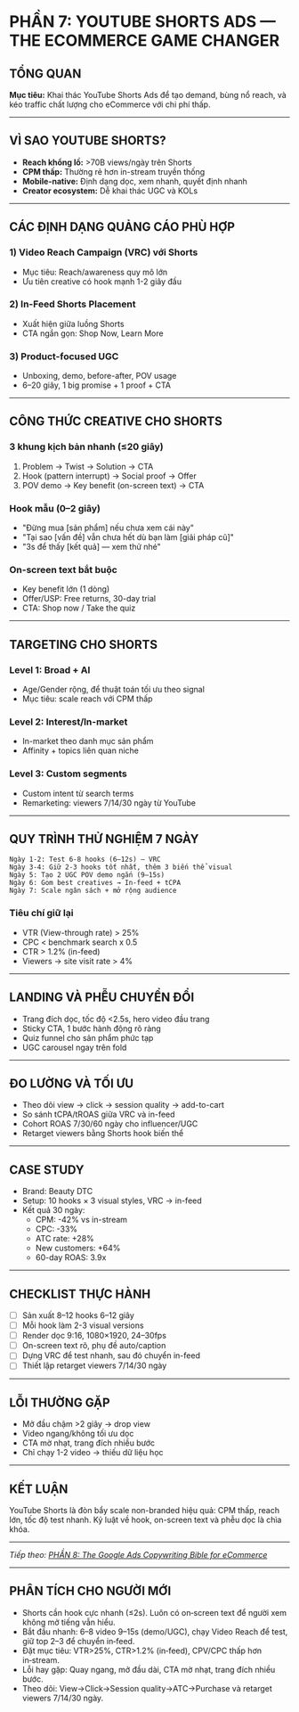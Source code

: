 # PHẦN 7: YOUTUBE SHORTS ADS — THE ECOMMERCE GAME CHANGER

## TỔNG QUAN
**Mục tiêu:** Khai thác YouTube Shorts Ads để tạo demand, bùng nổ reach, và kéo traffic chất lượng cho eCommerce với chi phí thấp.

---

## VÌ SAO YOUTUBE SHORTS?
- **Reach khổng lồ:** >70B views/ngày trên Shorts
- **CPM thấp:** Thường rẻ hơn in-stream truyền thống
- **Mobile-native:** Định dạng dọc, xem nhanh, quyết định nhanh
- **Creator ecosystem:** Dễ khai thác UGC và KOLs

---

## CÁC ĐỊNH DẠNG QUẢNG CÁO PHÙ HỢP

### 1) Video Reach Campaign (VRC) với Shorts
- Mục tiêu: Reach/awareness quy mô lớn
- Ưu tiên creative có hook mạnh 1-2 giây đầu

### 2) In-Feed Shorts Placement
- Xuất hiện giữa luồng Shorts
- CTA ngắn gọn: Shop Now, Learn More

### 3) Product-focused UGC
- Unboxing, demo, before-after, POV usage
- 6–20 giây, 1 big promise + 1 proof + CTA

---

## CÔNG THỨC CREATIVE CHO SHORTS

### 3 khung kịch bản nhanh (≤20 giây)
1) Problem → Twist → Solution → CTA  
2) Hook (pattern interrupt) → Social proof → Offer  
3) POV demo → Key benefit (on-screen text) → CTA

### Hook mẫu (0–2 giây)
- "Đừng mua [sản phẩm] nếu chưa xem cái này"
- "Tại sao [vấn đề] vẫn chưa hết dù bạn làm [giải pháp cũ]"
- "3s để thấy [kết quả] — xem thử nhé"

### On-screen text bắt buộc
- Key benefit lớn (1 dòng)  
- Offer/USP: Free returns, 30-day trial  
- CTA: Shop now / Take the quiz

---

## TARGETING CHO SHORTS

### Level 1: Broad + AI
- Age/Gender rộng, để thuật toán tối ưu theo signal
- Mục tiêu: scale reach với CPM thấp

### Level 2: Interest/In-market
- In-market theo danh mục sản phẩm
- Affinity + topics liên quan niche

### Level 3: Custom segments
- Custom intent từ search terms
- Remarketing: viewers 7/14/30 ngày từ YouTube

---

## QUY TRÌNH THỬ NGHIỆM 7 NGÀY
```
Ngày 1-2: Test 6-8 hooks (6–12s) — VRC
Ngày 3-4: Giữ 2-3 hooks tốt nhất, thêm 3 biến thể visual
Ngày 5: Tạo 2 UGC POV demo ngắn (9–15s)
Ngày 6: Gom best creatives → In-feed + tCPA
Ngày 7: Scale ngân sách + mở rộng audience
```

### Tiêu chí giữ lại
- VTR (View-through rate) > 25%
- CPC < benchmark search x 0.5
- CTR > 1.2% (in-feed)
- Viewers → site visit rate > 4%

---

## LANDING VÀ PHỄU CHUYỂN ĐỔI
- Trang đích dọc, tốc độ <2.5s, hero video đầu trang
- Sticky CTA, 1 bước hành động rõ ràng
- Quiz funnel cho sản phẩm phức tạp
- UGC carousel ngay trên fold

---

## ĐO LƯỜNG VÀ TỐI ƯU
- Theo dõi view → click → session quality → add-to-cart
- So sánh tCPA/tROAS giữa VRC và in-feed
- Cohort ROAS 7/30/60 ngày cho influencer/UGC
- Retarget viewers bằng Shorts hook biến thể

---

## CASE STUDY
- Brand: Beauty DTC  
- Setup: 10 hooks × 3 visual styles, VRC → in-feed  
- Kết quả 30 ngày:  
  - CPM: -42% vs in-stream  
  - CPC: -33%  
  - ATC rate: +28%  
  - New customers: +64%  
  - 60-day ROAS: 3.9x

---

## CHECKLIST THỰC HÀNH
- [ ] Sản xuất 8–12 hooks 6–12 giây
- [ ] Mỗi hook làm 2-3 visual versions
- [ ] Render dọc 9:16, 1080×1920, 24–30fps
- [ ] On-screen text rõ, phụ đề auto/caption
- [ ] Dựng VRC để test nhanh, sau đó chuyển in-feed
- [ ] Thiết lập retarget viewers 7/14/30 ngày

---

## LỖI THƯỜNG GẶP
- Mở đầu chậm >2 giây → drop view  
- Video ngang/không tối ưu dọc  
- CTA mờ nhạt, trang đích nhiều bước  
- Chỉ chạy 1-2 video → thiếu dữ liệu học

---

## KẾT LUẬN
YouTube Shorts là đòn bẩy scale non-branded hiệu quả: CPM thấp, reach lớn, tốc độ test nhanh. Kỷ luật về hook, on-screen text và phễu dọc là chìa khóa.

---

*Tiếp theo: [PHẦN 8: The Google Ads Copywriting Bible for eCommerce](../09_Part_08_Copywriting_Bible.md)*

---

## PHÂN TÍCH CHO NGƯỜI MỚI
- Shorts cần hook cực nhanh (≤2s). Luôn có on‑screen text để người xem không mở tiếng vẫn hiểu.
- Bắt đầu nhanh: 6–8 video 9–15s (demo/UGC), chạy Video Reach để test, giữ top 2–3 để chuyển in‑feed.
- Đặt mục tiêu: VTR>25%, CTR>1.2% (in‑feed), CPV/CPC thấp hơn in‑stream.
- Lỗi hay gặp: Quay ngang, mở đầu dài, CTA mờ nhạt, trang đích nhiều bước.
- Theo dõi: View→Click→Session quality→ATC→Purchase và retarget viewers 7/14/30 ngày.
